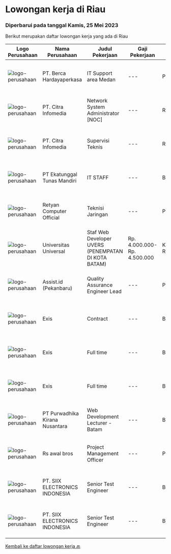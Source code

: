 
  # Lowongan kerja di Riau

  ### Diperbarui pada tanggal Kamis, 25 Mei 2023

  Berikut merupakan daftar lowongan kerja yang ada di Riau

  |Logo Perusahaan | Nama Perusahaan | Judul Pekerjaan | Gaji Pekerjaan | Lokasi | Deskripsi | Tanggal diunggah | Pranala |
  | -------------- | --------------- | --------------- | --------- | --------- | -------------- | ------- | ----------- |
  |![logo-perusahaan](https://image-service-cdn.seek.com.au/6a76252207cfed561e664c874d4631f4aefd8409/ee4dce1061f3f616224767ad58cb2fc751b8d2dc)|PT. Berca Hardayaperkasa|IT Support area Medan|---|Pekanbaru|Responsibilities: Analyzing, diagnosing, and installation to several areas including desktop hardware, operating systems (Windows 7/8/10), application...|Selasa, 23 Mei 2023|https://www.jobstreet.co.id/id/job/it-support-area-medan-4343982?token=0~fc8822ac-1d81-4fcd-ab41-a26106fa7535&sectionRank=1&jobId=jobstreet-id-job-4343982|
|![logo-perusahaan](https://image-service-cdn.seek.com.au/e4c90a9b8f4da3b4ec5c31d33cf500a421ad6c3e/ee4dce1061f3f616224767ad58cb2fc751b8d2dc)|PT. Citra Infomedia|Network System Administrator [NOC]|---|Riau|PT. Citra Infomedia Perusahaan Penyedia Jasa Internet (ISP) membutuhkan Staf Network System Administrator [NOC] yang kompeten di bidangnya.Tanggung...|Minggu, 21 Mei 2023|https://www.jobstreet.co.id/id/job/network-system-administrator-%5Bnoc%5D-4330708?token=0~fc8822ac-1d81-4fcd-ab41-a26106fa7535&sectionRank=2&jobId=jobstreet-id-job-4330708|
|![logo-perusahaan](https://image-service-cdn.seek.com.au/67243386a7c5ed9222b5f08f04b8c2cdd2a2a536/ee4dce1061f3f616224767ad58cb2fc751b8d2dc)|PT. Citra Infomedia|Supervisi Teknis|---|Riau|Tanggung Jawab Pekerjaan : Mengawasi dan memonitor jaringan. Menyusun agenda teknis. Mengawasi aktivitas personil teknis. Melakukan koordinasi hasil...|Minggu, 21 Mei 2023|https://www.jobstreet.co.id/id/job/supervisi-teknis-4330841?token=0~fc8822ac-1d81-4fcd-ab41-a26106fa7535&sectionRank=3&jobId=jobstreet-id-job-4330841|
|![logo-perusahaan](https://image-service-cdn.seek.com.au/e94cb4b3c5bb0a2ab28556ea5133dc6ec5ea9dfa/ee4dce1061f3f616224767ad58cb2fc751b8d2dc)|PT Ekatunggal Tunas Mandiri|IT STAFF|---|Bogor|"Anda Seorang Yang Proaktif, Komunikatif &amp; Menyukai Pekerjaan Bidang IT ?"PT. Ekatunggal Tunas Mandiri adalah perusahaan yang sedang berkembang...|Rabu, 10 Mei 2023|https://www.jobstreet.co.id/id/job/it-staff-4328458?token=0~fc8822ac-1d81-4fcd-ab41-a26106fa7535&sectionRank=4&jobId=jobstreet-id-job-4328458|
|![logo-perusahaan](https://image-service-cdn.seek.com.au/db4086fe20b3d7afd12610d909b6bb63ba60ee7d/ee4dce1061f3f616224767ad58cb2fc751b8d2dc)|Retyan Computer Official|Teknisi Jaringan|---|Pekanbaru|Kualifikasi : Mempunyai pengalaman pemasangan jaringan Memiliki sim A dan sim C Umur 18 - 30 tahun Memiliki kemauan belajar Mampu bekerja dalam tim...|Kamis, 11 Mei 2023|https://www.jobstreet.co.id/id/job/teknisi-jaringan-4329880?token=0~fc8822ac-1d81-4fcd-ab41-a26106fa7535&sectionRank=5&jobId=jobstreet-id-job-4329880|
|![logo-perusahaan](https://image-service-cdn.seek.com.au/35a9762aa8b676d6d8973a17082fe237e8fdea89/ee4dce1061f3f616224767ad58cb2fc751b8d2dc)|Universitas Universal|Staf Web Developer UVERS (PENEMPATAN DI KOTA BATAM)|Rp. 4.000.000-Rp. 4.500.000|Kepulauan Riau|-Minimal Lulusan S1 Bidang Ilmu Komputer/ Pemrograman-Menguasai konsep web dasar (PHP,HTML,JavaScript,Jquery,etc)-Menguasai framework Laravel dan...|Kamis, 27 April 2023|https://www.jobstreet.co.id/id/job/staf-web-developer-uvers-penempatan-di-kota-batam-4309951?token=0~fc8822ac-1d81-4fcd-ab41-a26106fa7535&sectionRank=6&jobId=jobstreet-id-job-4309951|
|![logo-perusahaan](https://i.ibb.co/sqvTCh9/112815900-stock-vector-no-image-available-icon-flat-vector.webp)|Assist.id (Pekanbaru)|Quality Assurance Engineer Lead|---|Pekanbaru|Kualifikasi Pekerjaan: Pengalaman minimal 3 tahun sebagai Quality Assurance Engineer Lead Memiliki kemampuan leadership yang baik Memiliki kemampuan...|Rabu, 10 Mei 2023|https://www.jobstreet.co.id/id/job/quality-assurance-engineer-lead-4326553?token=0~fc8822ac-1d81-4fcd-ab41-a26106fa7535&sectionRank=7&jobId=jobstreet-id-job-4326553|
|![logo-perusahaan](https://i.ibb.co/sqvTCh9/112815900-stock-vector-no-image-available-icon-flat-vector.webp)|Exis|Contract|---|Batam|Industry: IT ServicesWork Experience: 4-5 yearsCity: Batam CityState/Province: RiauZip/Postal Code: 29433Job DescriptionPlease note that this is a...|Rabu, 24 Mei 2023|https://www.jobstreet.co.id/id/job/contract-1035741984?token=0~fc8822ac-1d81-4fcd-ab41-a26106fa7535&sectionRank=8&jobId=jobstreet-id-job-1035741984|
|![logo-perusahaan](https://i.ibb.co/sqvTCh9/112815900-stock-vector-no-image-available-icon-flat-vector.webp)|Exis|Full time|---|Batam|Industry: IT ServicesWork Experience: 1-3 yearsCity: Batam CityState/Province: RiauZip/Postal Code: 29433Job Description Working technical knowledge...|Rabu, 24 Mei 2023|https://www.jobstreet.co.id/id/job/full-time-1035629028?token=0~fc8822ac-1d81-4fcd-ab41-a26106fa7535&sectionRank=9&jobId=jobstreet-id-job-1035629028|
|![logo-perusahaan](https://i.ibb.co/sqvTCh9/112815900-stock-vector-no-image-available-icon-flat-vector.webp)|Exis|Full time|---|Batam|Industry: IT ServicesWork Experience: 1-3 yearsCity: Batam CityState/Province: RiauZip/Postal Code: 29433Job Description Working technical knowledge...|Rabu, 24 Mei 2023|https://www.jobstreet.co.id/id/job/full-time-1035772453?token=0~fc8822ac-1d81-4fcd-ab41-a26106fa7535&sectionRank=10&jobId=jobstreet-id-job-1035772453|
|![logo-perusahaan](https://image-service-cdn.seek.com.au/f490edce533aadf87f58ecd69e107594ddf6a509/ee4dce1061f3f616224767ad58cb2fc751b8d2dc)|PT Purwadhika Kirana Nusantara|Web Development Lecturer - Batam|---|Batam|Job description &amp; requirementsPurwadhika is now looking for Full Stack Web Development Lecturer who wants to join our team and grow with us. If...|Rabu, 24 Mei 2023|https://www.jobstreet.co.id/id/job/web-development-lecturer-batam-1035809474?token=0~fc8822ac-1d81-4fcd-ab41-a26106fa7535&sectionRank=11&jobId=jobstreet-id-job-1035809474|
|![logo-perusahaan](https://i.ibb.co/sqvTCh9/112815900-stock-vector-no-image-available-icon-flat-vector.webp)|Rs awal bros|Project Management Officer|---|Pekanbaru|- Membentuk standar dan proses pengerjaan setiap proyek menjaga transparansi dari setiap proyek untuk membantu perusahaan membuat keputusan yang...|Kamis, 11 Mei 2023|https://www.jobstreet.co.id/id/job/project-management-officer-1035767329?token=0~fc8822ac-1d81-4fcd-ab41-a26106fa7535&sectionRank=12&jobId=jobstreet-id-job-1035767329|
|![logo-perusahaan](https://i.ibb.co/sqvTCh9/112815900-stock-vector-no-image-available-icon-flat-vector.webp)|PT. SIIX ELECTRONICS INDONESIA|Senior Test Engineer|---|Batam|- Kegiatan end to end mulai dari perencanaan, pelaksanaan, analisis dan pelaporan kegiatan pengujian. Pengujian akan dilakukan sebagian besar di...|Kamis, 11 Mei 2023|https://www.jobstreet.co.id/id/job/senior-test-engineer-1035767270?token=0~fc8822ac-1d81-4fcd-ab41-a26106fa7535&sectionRank=13&jobId=jobstreet-id-job-1035767270|
|![logo-perusahaan](https://i.ibb.co/sqvTCh9/112815900-stock-vector-no-image-available-icon-flat-vector.webp)|PT. SIIX ELECTRONICS INDONESIA|Senior Test Engineer|---|Batam|Deskripsi Pekerjaan- Kegiatan end to end mulai dari perencanaan, pelaksanaan, analisis dan pelaporan kegiatan pengujian. Pengujian akan dilakukan...|Rabu, 10 Mei 2023|https://www.jobstreet.co.id/id/job/senior-test-engineer-1035674978?token=0~fc8822ac-1d81-4fcd-ab41-a26106fa7535&sectionRank=14&jobId=jobstreet-id-job-1035674978|


  [Kembali ke daftar lowongan kerja 🔙](../README.md#daftar-lowongan-kerja)
  